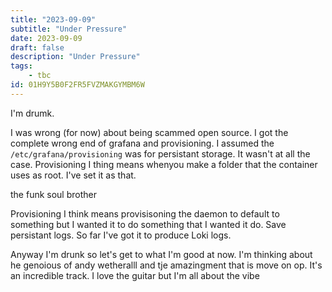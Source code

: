 ```yaml
---
title: "2023-09-09"
subtitle: "Under Pressure"
date: 2023-09-09
draft: false
description: "Under Pressure"
tags:
    - tbc
id: 01H9Y5B0F2FR5FVZMAKGYMBM6W
---
```


I'm drumk.

I was wrong (for now) about being scammed open source. I got the complete wrong end of grafana and provisioning. I assumed the `/etc/grafana/provisioning` was for persistant storage. It wasn't at all the case. Provisioning I thing means whenyou make a folder that the container uses as root. I've set it as that.

the funk soul brother

Provisioning I think means provisisoning the daemon to default to something but I wanted it to do something that I wanted it do. Save persistant logs. So far I've got it to produce Loki logs.

Anyway I'm drunk so let's get to what I'm good at now. I'm thinking about he genoious of andy wetheralll and tje amazingment that is move on op. It's an incredible track. I love the guitar but I'm all about the vibe 